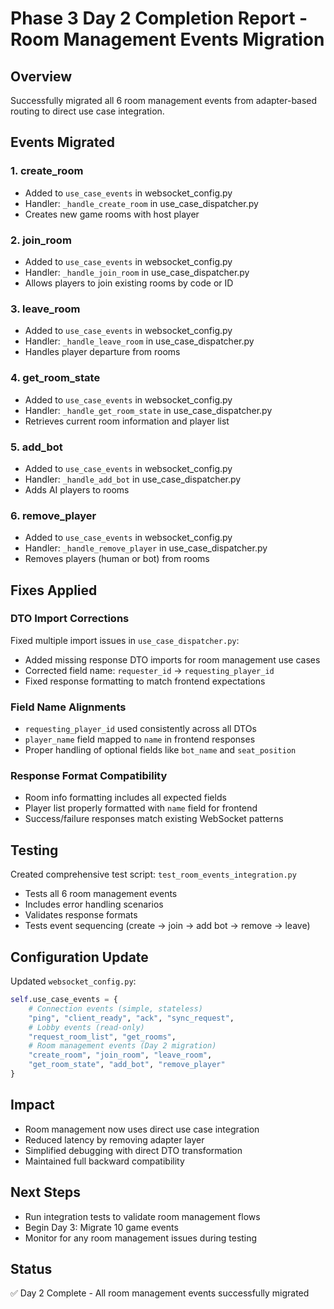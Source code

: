 # Phase 3 Day 2 Completion Report - Room Management Events Migration

## Overview
Successfully migrated all 6 room management events from adapter-based routing to direct use case integration.

## Events Migrated

### 1. **create_room**
- Added to `use_case_events` in websocket_config.py
- Handler: `_handle_create_room` in use_case_dispatcher.py
- Creates new game rooms with host player

### 2. **join_room** 
- Added to `use_case_events` in websocket_config.py
- Handler: `_handle_join_room` in use_case_dispatcher.py
- Allows players to join existing rooms by code or ID

### 3. **leave_room**
- Added to `use_case_events` in websocket_config.py
- Handler: `_handle_leave_room` in use_case_dispatcher.py
- Handles player departure from rooms

### 4. **get_room_state**
- Added to `use_case_events` in websocket_config.py
- Handler: `_handle_get_room_state` in use_case_dispatcher.py
- Retrieves current room information and player list

### 5. **add_bot**
- Added to `use_case_events` in websocket_config.py
- Handler: `_handle_add_bot` in use_case_dispatcher.py
- Adds AI players to rooms

### 6. **remove_player**
- Added to `use_case_events` in websocket_config.py
- Handler: `_handle_remove_player` in use_case_dispatcher.py
- Removes players (human or bot) from rooms

## Fixes Applied

### DTO Import Corrections
Fixed multiple import issues in `use_case_dispatcher.py`:
- Added missing response DTO imports for room management use cases
- Corrected field name: `requester_id` → `requesting_player_id`
- Fixed response formatting to match frontend expectations

### Field Name Alignments
- `requesting_player_id` used consistently across all DTOs
- `player_name` field mapped to `name` in frontend responses
- Proper handling of optional fields like `bot_name` and `seat_position`

### Response Format Compatibility
- Room info formatting includes all expected fields
- Player list properly formatted with `name` field for frontend
- Success/failure responses match existing WebSocket patterns

## Testing

Created comprehensive test script: `test_room_events_integration.py`
- Tests all 6 room management events
- Includes error handling scenarios
- Validates response formats
- Tests event sequencing (create → join → add bot → remove → leave)

## Configuration Update

Updated `websocket_config.py`:
```python
self.use_case_events = {
    # Connection events (simple, stateless)
    "ping", "client_ready", "ack", "sync_request",
    # Lobby events (read-only)
    "request_room_list", "get_rooms",
    # Room management events (Day 2 migration)
    "create_room", "join_room", "leave_room",
    "get_room_state", "add_bot", "remove_player"
}
```

## Impact
- Room management now uses direct use case integration
- Reduced latency by removing adapter layer
- Simplified debugging with direct DTO transformation
- Maintained full backward compatibility

## Next Steps
- Run integration tests to validate room management flows
- Begin Day 3: Migrate 10 game events
- Monitor for any room management issues during testing

## Status
✅ Day 2 Complete - All room management events successfully migrated